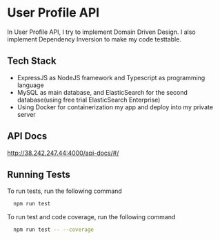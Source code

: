 # User Profile API

In User Profile API, I try to implement Domain Driven Design. I also implement Dependency Inversion to make my code testtable.

## Tech Stack
- ExpressJS as NodeJS framework and Typescript as programming language
- MySQL as main database, and ElasticSearch for the second database(using free trial ElasticSearch Enterprise)
- Using Docker for containerization my app and deploy into my private server

## API Docs

http://38.242.247.44:4000/api-docs/#/


## Running Tests

To run tests, run the following command

```bash
  npm run test
```

To run test and code coverage, run the following command

```bash
  npm run test -- --coverage
```